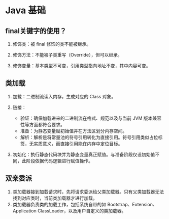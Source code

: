 # Java 基础

## final关键字的使用？
1. 修饰类：被 final 修饰的类不能被继承。

2. 修饰方法：不能被子类重写（Override），但可以继承。

3. 修饰变量：基本类型不可变，引用类型指向地址不变，其中内容可变。

## 类加载
1. 加载：二进制流读入内存，生成对应的 Class 对象。


2. 链接：
    - 验证：确保加载进来的二进制流在格式、规范以及与当前 JVM 版本兼容性等方面都符合要求。
    - 准备：为静态变量赋初始值并在方法区划分内存空间。
    - 解析：解析是将常量池的符号引用转化为直接引用。符号引用类似占位标签，无实质意义，而直接引用能在内存中定位目标。

3. 初始化：执行静态代码块并为静态变量真正赋值。与准备阶段仅设初始值不同，此阶段依据代码逻辑进行赋值操作。

## 双亲委派

1. 类加载器接到加载请求时，先将请求委派给父类加载器。只有父类加载器无法找到对应类时，当前类加载器才进行加载。
2. 类加载器负责类的加载工作，包括系统自带的如 Bootstrap、Extension、Application ClassLoader，以及用户自定义的类加载器。


